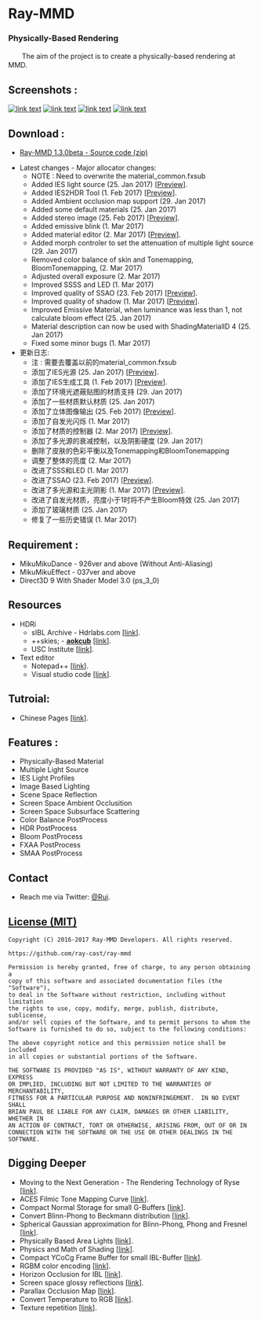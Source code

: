 Ray-MMD
========
### Physically-Based Rendering ###
　　The aim of the project is to create a physically-based rendering at MMD.

Screenshots :
------------
[![link text](https://github.com/ray-cast/images/raw/master/screen1_small.jpg)](https://github.com/ray-cast/images/raw/master/screen1.jpg)
[![link text](https://github.com/ray-cast/images/raw/master/screen2_small.jpg)](https://github.com/ray-cast/images/raw/master/screen2.jpg)
[![link text](https://github.com/ray-cast/images/raw/master/hou_small.jpg)](https://github.com/ray-cast/images/raw/master/hou.jpg)
[![link text](https://github.com/ray-cast/images/raw/master/lights_small.jpg)](https://github.com/ray-cast/images/raw/master/lights.png)

Download :
------------
* [Ray-MMD 1.3.0beta - Source code (zip)](https://github.com/ray-cast/ray-mmd/archive/1.3.0beta.zip)
- Latest changes - Major allocator changes:
    - NOTE : Need to overwrite the material_common.fxsub
    - Added IES light source (25. Jan 2017) \[[Preview](https://github.com/ray-cast/images/raw/master/130_ies.jpg)\].
    - Added IES2HDR Tool (1. Feb 2017) \[[Preview](https://github.com/ray-cast/images/raw/master/130_ies_tools.jpg)\].
    - Added Ambient occlusion map support (29. Jan 2017)
    - Added some default materials (25. Jan 2017)
    - Added stereo image (25. Feb 2017) \[[Preview](https://github.com/ray-cast/images/raw/master/130_stereo.jpg)\].
    - Added emissive blink (1. Mar 2017)
    - Added material editor (2. Mar 2017) \[[Preview](https://github.com/ray-cast/images/raw/master/130_editor.jpg)\].
    - Added morph controler to set the attenuation of multiple light source (29. Jan 2017)
    - Removed color balance of skin and Tonemapping, BloomTonemapping,  (2. Mar 2017)
    - Adjusted overall exposure (2. Mar 2017)
    - Improved SSSS and LED (1. Mar 2017)
    - Improved quality of SSAO (23. Feb 2017) \[[Preview](https://github.com/ray-cast/images/raw/master/130_ssao.jpg)\].
    - Improved quality of shadow (1. Mar 2017) \[[Preview](https://github.com/ray-cast/images/raw/master/130_shadow.jpg)\].
    - Improved Emissive Material, when luminance was less than 1, not calculate bloom effect (25. Jan 2017)
    - Material description can now be used with ShadingMaterialID 4 (25. Jan 2017)
    - Fixed some minor bugs (1. Mar 2017)
- 更新日志:
    - 注 : 需要去覆盖以前的material_common.fxsub
    - 添加了IES光源 (25. Jan 2017) \[[Preview](https://github.com/ray-cast/images/raw/master/130_ies.jpg)\].
    - 添加了IES生成工具 (1. Feb 2017) \[[Preview](https://github.com/ray-cast/images/raw/master/130_ies_tools.jpg)\].
    - 添加了环境光遮蔽贴图的材质支持 (29. Jan 2017)
    - 添加了一些材质默认材质 (25. Jan 2017)
    - 添加了立体图像输出 (25. Feb 2017) \[[Preview](https://github.com/ray-cast/images/raw/master/130_stereo.jpg)\].
    - 添加了自发光闪烁 (1. Mar 2017)
    - 添加了材质的控制器 (2. Mar 2017) \[[Preview](https://github.com/ray-cast/images/raw/master/130_editor.jpg)\].
    - 添加了多光源的衰减控制，以及阴影硬度 (29. Jan 2017)
    - 删除了皮肤的色彩平衡以及Tonemapping和BloomTonemapping
    - 调整了整体的亮度 (2. Mar 2017)
    - 改进了SSS和LED (1. Mar 2017)
    - 改进了SSAO (23. Feb 2017) \[[Preview](https://github.com/ray-cast/images/raw/master/130_ssao.jpg)\].
    - 改进了多光源和主光阴影 (1. Mar 2017) \[[Preview](https://github.com/ray-cast/images/raw/master/130_shadow.jpg)\].
    - 改进了自发光材质，亮度小于1时将不产生Bloom特效 (25. Jan 2017)
    - 添加了玻璃材质 (25. Jan 2017)
    - 修复了一些历史错误 (1. Mar 2017)

Requirement :
------------
* MikuMikuDance - 926ver and above (Without Anti-Aliasing)
* MikuMikuEffect - 037ver and above
* Direct3D 9 With Shader Model 3.0 (ps_3_0)

Resources
------------
- HDRi
    - sIBL Archive - Hdrlabs.com \[[link](http://www.hdrlabs.com/sibl/archive.html)\].
    - ++skies; - **[aokcub](https://twitter.com/aokcub_cg)** \[[link](https://aokcub.net/cg/incskies/)\].
    - USC Institute \[[link](http://gl.ict.usc.edu/Data/HighResProbes)\].
- Text editor
    - Notepad++ \[[link](https://notepad-plus-plus.org)\].
    - Visual studio code \[[link](http://code.visualstudio.com/Download)\].

Tutroial:
------------
* Chinese Pages \[[link](https://github.com/ray-cast/ray-mmd/wiki/0.0-%E6%95%99%E7%A8%8B)\].

Features :
------------
* Physically-Based Material
* Multiple Light Source
* IES Light Profiles
* Image Based Lighting
* Scene Space Reflection
* Screen Space Ambient Occlusition
* Screen Space Subsurface Scattering
* Color Balance PostProcess
* HDR PostProcess
* Bloom PostProcess
* FXAA PostProcess
* SMAA PostProcess

Contact
------------

* Reach me via Twitter: [@Rui](https://twitter.com/Rui_cg).

[License (MIT)](https://raw.githubusercontent.com/ray-cast/ray-mmd/developing/LICENSE.txt)
-------------------------------------------------------------------------------
    Copyright (C) 2016-2017 Ray-MMD Developers. All rights reserved.

    https://github.com/ray-cast/ray-mmd

    Permission is hereby granted, free of charge, to any person obtaining a
    copy of this software and associated documentation files (the "Software"),
    to deal in the Software without restriction, including without limitation
    the rights to use, copy, modify, merge, publish, distribute, sublicense,
    and/or sell copies of the Software, and to permit persons to whom the
    Software is furnished to do so, subject to the following conditions:

    The above copyright notice and this permission notice shall be included
    in all copies or substantial portions of the Software.

    THE SOFTWARE IS PROVIDED "AS IS", WITHOUT WARRANTY OF ANY KIND, EXPRESS
    OR IMPLIED, INCLUDING BUT NOT LIMITED TO THE WARRANTIES OF MERCHANTABILITY,
    FITNESS FOR A PARTICULAR PURPOSE AND NONINFRINGEMENT.  IN NO EVENT SHALL
    BRIAN PAUL BE LIABLE FOR ANY CLAIM, DAMAGES OR OTHER LIABILITY, WHETHER IN
    AN ACTION OF CONTRACT, TORT OR OTHERWISE, ARISING FROM, OUT OF OR IN
    CONNECTION WITH THE SOFTWARE OR THE USE OR OTHER DEALINGS IN THE SOFTWARE.

Digging Deeper
--------
* Moving to the Next Generation - The Rendering Technology of Ryse \[[link](http://www.crytek.com/download/2014_03_25_CRYENGINE_GDC_Schultz.pdf)\].
* ACES Filmic Tone Mapping Curve \[[link](https://knarkowicz.wordpress.com/2016/08/31/hdr-display-first-steps/)\].
* Compact Normal Storage for small G-Buffers \[[link](http://aras-p.info/texts/CompactNormalStorage.html)\].
* Convert Blinn-Phong to Beckmann distribution \[[link](http://simonstechblog.blogspot.de/2011/12/microfacet-brdf.html)\].
* Spherical Gaussian approximation for Blinn-Phong, Phong and Fresnel \[[link](https://seblagarde.wordpress.com/2012/06/03/spherical-gaussien-approximation-for-blinn-phong-phong-and-fresnel/)\].
* Physically Based Area Lights \[[link](http://www.frostbite.com/wp-content/uploads/2014/11/course_notes_moving_frostbite_to_pbr.pdf)\].
* Physics and Math of Shading \[[link](http://blog.selfshadow.com/publications/s2015-shading-course/hoffman/s2015_pbs_physics_math_slides.pdf)\].
* Compact YCoCg Frame Buffer for small IBL-Buffer \[[link](http://jcgt.org/published/0001/01/02/)\].
* RGBM color encoding \[[link](http://graphicrants.blogspot.com/2009/04/rgbm-color-encoding.html)\].
* Horizon Occlusion for IBL \[[link](http://marmosetco.tumblr.com/post/81245981087)\].
* Screen space glossy reflections \[[link](http://roar11.com/2015/07/screen-space-glossy-reflections/)\].
* Parallax Occlusion Map \[[link](http://sunandblackcat.com/tipFullView.php?topicid=28)\].
* Convert Temperature to RGB \[[link](https://github.com/davidf2281/ColorTempToRGB)\].
* Texture repetition \[[link](http://www.iquilezles.org/www/articles/texturerepetition/texturerepetition.htm)\].